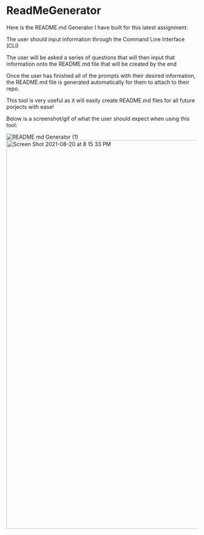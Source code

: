 # ReadMeGenerator

Here is the README.md Generator I have built for this latest assignment:

The user should input information through the Command Line Interface (CLI)

The user will be asked a series of questions that will then input that information onto the README.md file that will be created by the end

Once the user has finished all of the prompts with their desired information, the README.md file is generated automatically for them to attach to their repo.

This tool is very useful as it will easily create README.md files for all future porjects with ease!

Below is a screenshot/gif of what the user should expect when using this tool:

![README md Generator (1)](https://user-images.githubusercontent.com/87332492/130307444-b300737d-a19a-4e7b-882b-f8a3dc6bb4aa.gif)<img width="1023" alt="Screen Shot 2021-08-20 at 8 15 33 PM" src="https://user-images.githubusercontent.com/87332492/130307454-ecd2ebc9-20d6-4f77-9961-201a62729a8c.png">
